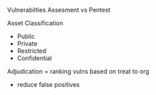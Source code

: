 Vulnerabilties Assesment vs Pentest

Asset Classification
- Public
- Private
- Restricted
- Confidential
  
Adjudication = ranking vulns based on treat to org
- reduce false positives